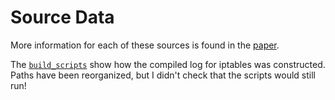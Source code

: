 # Source Data

More information for each of these sources is found in the [paper](../paper/Zero-shot%20Log-based%20Anomaly%20Detection%20with%20LLM.pdf).

The [`build_scripts`](./build_scripts/) show how the compiled log for iptables was constructed. Paths have been reorganized, but I didn't check that the scripts would still run!